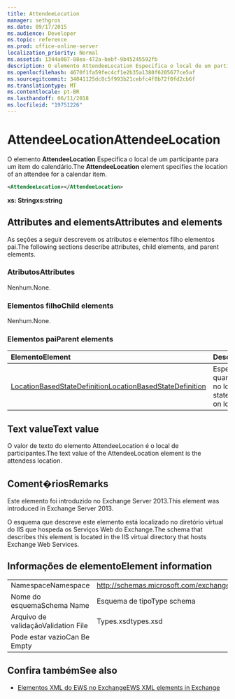 ```yaml
---
title: AttendeeLocation
manager: sethgros
ms.date: 09/17/2015
ms.audience: Developer
ms.topic: reference
ms.prod: office-online-server
localization_priority: Normal
ms.assetid: 1344a087-88ea-472a-bebf-9b45245592fb
description: O elemento AttendeeLocation Especifica o local de um participante para um item do calendário.
ms.openlocfilehash: 4670f1fa59fec4cf1e2b35a1380f6205677ce5af
ms.sourcegitcommit: 34041125dc8c5f993b21cebfc4f8b72f0fd2cb6f
ms.translationtype: MT
ms.contentlocale: pt-BR
ms.lasthandoff: 06/11/2018
ms.locfileid: "19751226"
---
```

# <a name="attendeelocation"></a><span data-ttu-id="b19e2-103">AttendeeLocation</span><span class="sxs-lookup"><span data-stu-id="b19e2-103">AttendeeLocation</span></span>

<span data-ttu-id="b19e2-104">O elemento **AttendeeLocation** Especifica o local de um participante para um item do calendário.</span><span class="sxs-lookup"><span data-stu-id="b19e2-104">The **AttendeeLocation** element specifies the location of an attendee for a calendar item.</span></span> 
  
```XML
<AttendeeLocation></AttendeeLocation>
```

 <span data-ttu-id="b19e2-105">**xs: String**</span><span class="sxs-lookup"><span data-stu-id="b19e2-105">**xs:string**</span></span>
## <a name="attributes-and-elements"></a><span data-ttu-id="b19e2-106">Attributes and elements</span><span class="sxs-lookup"><span data-stu-id="b19e2-106">Attributes and elements</span></span>

<span data-ttu-id="b19e2-107">As seções a seguir descrevem os atributos e elementos filho elementos pai.</span><span class="sxs-lookup"><span data-stu-id="b19e2-107">The following sections describe attributes, child elements, and parent elements.</span></span>
  
### <a name="attributes"></a><span data-ttu-id="b19e2-108">Atributos</span><span class="sxs-lookup"><span data-stu-id="b19e2-108">Attributes</span></span>

<span data-ttu-id="b19e2-109">Nenhum.</span><span class="sxs-lookup"><span data-stu-id="b19e2-109">None.</span></span>
  
### <a name="child-elements"></a><span data-ttu-id="b19e2-110">Elementos filho</span><span class="sxs-lookup"><span data-stu-id="b19e2-110">Child elements</span></span>

<span data-ttu-id="b19e2-111">Nenhum.</span><span class="sxs-lookup"><span data-stu-id="b19e2-111">None.</span></span>
  
### <a name="parent-elements"></a><span data-ttu-id="b19e2-112">Elementos pai</span><span class="sxs-lookup"><span data-stu-id="b19e2-112">Parent elements</span></span>

|<span data-ttu-id="b19e2-113">**Elemento**</span><span class="sxs-lookup"><span data-stu-id="b19e2-113">**Element**</span></span>|<span data-ttu-id="b19e2-114">**Descrição**</span><span class="sxs-lookup"><span data-stu-id="b19e2-114">**Description**</span></span>|
|:-----|:-----|
|[<span data-ttu-id="b19e2-115">LocationBasedStateDefinition</span><span class="sxs-lookup"><span data-stu-id="b19e2-115">LocationBasedStateDefinition</span></span>](locationbasedstatedefinition.md) <br/> |<span data-ttu-id="b19e2-116">Especifica o estado quando ele é baseado no local.</span><span class="sxs-lookup"><span data-stu-id="b19e2-116">Specifies the state when it is based on location.</span></span>  <br/> |
   
## <a name="text-value"></a><span data-ttu-id="b19e2-117">Text value</span><span class="sxs-lookup"><span data-stu-id="b19e2-117">Text value</span></span>

<span data-ttu-id="b19e2-118">O valor de texto do elemento AttendeeLocation é o local de participantes.</span><span class="sxs-lookup"><span data-stu-id="b19e2-118">The text value of the AttendeeLocation element is the attendess location.</span></span>
  
## <a name="remarks"></a><span data-ttu-id="b19e2-119">Coment�rios</span><span class="sxs-lookup"><span data-stu-id="b19e2-119">Remarks</span></span>

<span data-ttu-id="b19e2-120">Este elemento foi introduzido no Exchange Server 2013.</span><span class="sxs-lookup"><span data-stu-id="b19e2-120">This element was introduced in Exchange Server 2013.</span></span>
  
<span data-ttu-id="b19e2-121">O esquema que descreve este elemento está localizado no diretório virtual do IIS que hospeda os Serviços Web do Exchange.</span><span class="sxs-lookup"><span data-stu-id="b19e2-121">The schema that describes this element is located in the IIS virtual directory that hosts Exchange Web Services.</span></span>
  
## <a name="element-information"></a><span data-ttu-id="b19e2-122">Informações de elemento</span><span class="sxs-lookup"><span data-stu-id="b19e2-122">Element information</span></span>

|||
|:-----|:-----|
|<span data-ttu-id="b19e2-123">Namespace</span><span class="sxs-lookup"><span data-stu-id="b19e2-123">Namespace</span></span>  <br/> |http://schemas.microsoft.com/exchange/services/2006/types  <br/> |
|<span data-ttu-id="b19e2-124">Nome do esquema</span><span class="sxs-lookup"><span data-stu-id="b19e2-124">Schema Name</span></span>  <br/> |<span data-ttu-id="b19e2-125">Esquema de tipo</span><span class="sxs-lookup"><span data-stu-id="b19e2-125">Type schema</span></span>  <br/> |
|<span data-ttu-id="b19e2-126">Arquivo de validação</span><span class="sxs-lookup"><span data-stu-id="b19e2-126">Validation File</span></span>  <br/> |<span data-ttu-id="b19e2-127">Types.xsd</span><span class="sxs-lookup"><span data-stu-id="b19e2-127">types.xsd</span></span>  <br/> |
|<span data-ttu-id="b19e2-128">Pode estar vazio</span><span class="sxs-lookup"><span data-stu-id="b19e2-128">Can Be Empty</span></span>  <br/> ||
   
## <a name="see-also"></a><span data-ttu-id="b19e2-129">Confira também</span><span class="sxs-lookup"><span data-stu-id="b19e2-129">See also</span></span>

- [<span data-ttu-id="b19e2-130">Elementos XML do EWS no Exchange</span><span class="sxs-lookup"><span data-stu-id="b19e2-130">EWS XML elements in Exchange</span></span>](ews-xml-elements-in-exchange.md)

